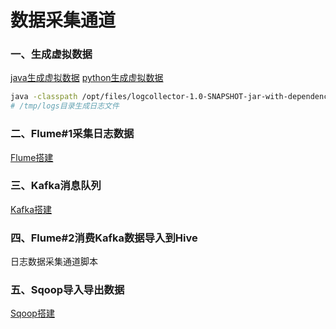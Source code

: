# 数据采集通道

### 一、生成虚拟数据

[java生成虚拟数据](../proj/logcollector/src/main/java/com/tian/appclient/AppMain.java)
[python生成虚拟数据](../scripts/python/data_gen.py)

```bash
java -classpath /opt/files/logcollector-1.0-SNAPSHOT-jar-with-dependencies.jar com.tian.appclient.AppMain > /opt/files/test.log
# /tmp/logs目录生成日志文件
```

### 二、Flume#1采集日志数据

[Flume搭建](../doc/env_build_new.md##flume-1.9.0)

### 三、Kafka消息队列

[Kafka搭建](../doc/env_build_new.md##Sqoop-1.4.6)


### 四、Flume#2消费Kafka数据导入到Hive



日志数据采集通道脚本

### 五、Sqoop导入导出数据

[Sqoop搭建](../doc/env_build_new.md##Sqoop-1.4.6)


